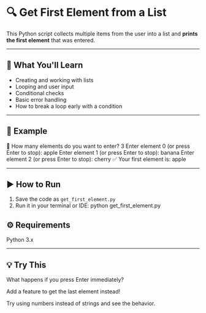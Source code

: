 # 🔍 Get First Element from a List

This Python script collects multiple items from the user into a list and **prints the first element** that was entered.

---

## 🎯 What You'll Learn

- Creating and working with lists
- Looping and user input
- Conditional checks
- Basic error handling
- How to break a loop early with a condition

---

## 🧪 Example

🔢 How many elements do you want to enter? 3 Enter element 0 (or press Enter to stop): apple Enter element 1 (or press Enter to stop): banana Enter element 2 (or press Enter to stop): cherry ✅ Your first element is: apple


---

## ▶️ How to Run

1. Save the code as `get_first_element.py`
2. Run it in your terminal or IDE:
python get_first_element.py

## ⚙️ Requirements
Python 3.x

---

## 💡 Try This
What happens if you press Enter immediately?

Add a feature to get the last element instead!

Try using numbers instead of strings and see the behavior.
